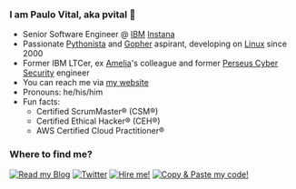 ### I am Paulo Vital, aka pvital 👋

<!--
**pvital/pvital** is a ✨ _special_ ✨ repository because its `README.md` (this file) appears on your GitHub profile.
-->

- Senior Software Engineer @ [IBM][] [Instana][]
- Passionate [Pythonista][] and [Gopher][] aspirant, developing on [Linux][] since 2000
- Former IBM LTCer, ex [Amelia][]'s colleague and former [Perseus Cyber Security][] engineer
- You can reach me via [my website][]
- Pronouns: he/his/him
- Fun facts:
  * Certified ScrumMaster® (CSM®)
  * Certified Ethical Hacker® (CEH®)
  * AWS Certified Cloud Practitioner®

### Where to find me?
[![Read my Blog](https://img.shields.io/badge/Blog-%2312100E.svg?&style=flat&logo=wordpress&logoColor=white)](https://pvital.wordpress.com)
[![Twitter](https://img.shields.io/badge/Twitter-%231DA1F2.svg?&style=flat&logo=twitter&logoColor=white)](https://twitter.com/prpvital)
[![Hire me!](https://img.shields.io/badge/LinkedIn-%230077B5.svg?&style=flat&logo=linkedin&logoColor=white)](https://www.linkedin.com/in/pvital)
[![Copy & Paste my code!](https://img.shields.io/badge/GitHub-%2312100E.svg?&style=flat&logo=Github&logoColor=white)](https://github.com/pvital)

[my website]: https://pvital.dev "pvital.dev"
[Perseus Cyber Security]: https://www.perseus.de/en "Perseus Cyber Security"
[IBM]: https://www.ibm.com "IBM"
[Amelia]: https://amelia.ai "Amelia"
[Pythonista]: https://www.python.org/ "Python"
[Gopher]: https://go.dev/ "Golang"
[Linux]: https://www.debian.org/ "Debian"
[Instana]: https://www.instana.com/ "Instana"
